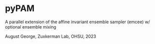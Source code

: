 # pyPAM
A parallel extension of the affine invariant ensemble sampler (emcee) w/ optional ensemble mixing

August George, Zuxkerman Lab, OHSU, 2023
